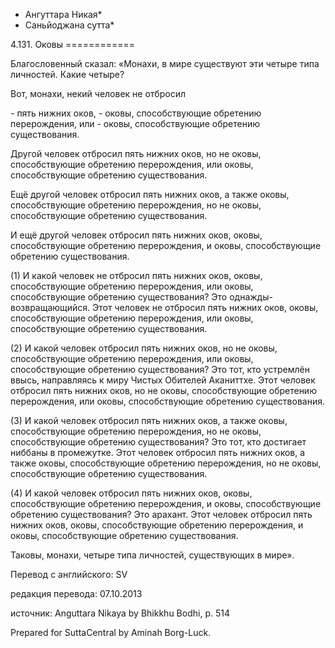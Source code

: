 * Ангуттара Никая*
* Саньйоджана сутта*

4\.131\. Оковы
\=\=\=\=\=\=\=\=\=\=\=\=

Благословенный сказал: «Монахи, в мире существуют эти четыре типа личностей\. Какие четыре?

Вот, монахи, некий человек не отбросил

\- пять нижних оков,
\- оковы, способствующие обретению перерождения, или
\- оковы, способствующие обретению существования\.

Другой человек отбросил пять нижних оков, но не оковы, способствующие обретению перерождения, или оковы, способствующие обретению существования\.

Ещё другой человек отбросил пять нижних оков, а также оковы, способствующие обретению перерождения, но не оковы, способствующие обретению существования\.

И ещё другой человек отбросил пять нижних оков, оковы, способствующие обретению перерождения, и оковы, способствующие обретению существования\.

\(1\) И какой человек не отбросил пять нижних оков, оковы, способствующие обретению перерождения, или оковы, способствующие обретению существования? Это однажды\-возвращающийся\. Этот человек не отбросил пять нижних оков, оковы, способствующие обретению перерождения, или оковы, способствующие обретению существования\.

\(2\) И какой человек отбросил пять нижних оков, но не оковы, способствующие обретению перерождения, или оковы, способствующие обретению существования? Это тот, кто устремлён ввысь, направляясь к миру Чистых Обителей Аканиттхе\. Этот человек отбросил пять нижних оков, но не оковы, способствующие обретению перерождения, или оковы, способствующие обретению существования\.

\(3\) И какой человек отбросил пять нижних оков, а также оковы, способствующие обретению перерождения, но не оковы, способствующие обретению существования? Это тот, кто достигает ниббаны в промежутке\. Этот человек отбросил пять нижних оков, а также оковы, способствующие обретению перерождения, но не оковы, способствующие обретению существования\.

\(4\) И какой человек отбросил пять нижних оков, оковы, способствующие обретению перерождения, и оковы, способствующие обретению существования? Это арахант\. Этот человек отбросил пять нижних оков, оковы, способствующие обретению перерождения, и оковы, способствующие обретению существования\.

Таковы, монахи, четыре типа личностей, существующих в мире»\.

Перевод с английского: SV

редакция перевода: 07\.10\.2013

источник: Anguttara Nikaya by Bhikkhu Bodhi, p\. 514

Prepared for SuttaCentral by Aminah Borg\-Luck\.